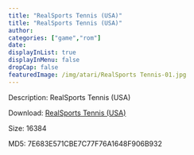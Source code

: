 ```yaml
---
title: "RealSports Tennis (USA)"
title: "RealSports Tennis (USA)"
author: 
categories: ["game","rom"]
date: 
displayInList: true
displayInMenu: false
dropCap: false
featuredImage: /img/atari/RealSports Tennis-01.jpg
---
```


Description: RealSports Tennis (USA)

Download: <a href="https://kknackGearCT.ctfile.com/fs/2629127-327667906" target = "_blank" rel = "nofollow" > RealSports Tennis (USA)</a>

Size: 16384

MD5: 7E683E571CBE7C77F76A1648F906B932

